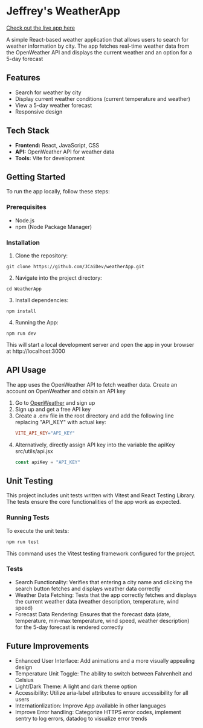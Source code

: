 # Jeffrey's WeatherApp

[Check out the live app here](https://jeffreyweatherapp.netlify.app)

A simple React-based weather application that allows users to search for weather information by city. The app fetches real-time weather data from the OpenWeather API and displays the current weather and an option for a 5-day forecast

## Features

- Search for weather by city
- Display current weather conditions (current temperature and weather)
- View a 5-day weather forecast
- Responsive design

## Tech Stack

- **Frontend:** React, JavaScript, CSS
- **API:** OpenWeather API for weather data
- **Tools:** Vite for development

## Getting Started

To run the app locally, follow these steps:

### Prerequisites

- Node.js
- npm (Node Package Manager)

### Installation

1. Clone the repository:

```
git clone https://github.com/JCaiDev/weatherApp.git
```

2. Navigate into the project directory:

```
cd WeatherApp
```

3. Install dependencies:

```
npm install
```

4. Running the App:

```
npm run dev
```

This will start a local development server and open the app in your browser at http://localhost:3000

## API Usage

The app uses the OpenWeather API to fetch weather data. Create an account on OpenWeather and obtain an API key

1. Go to [OpenWeather](https://openweathermap.org) and sign up
2. Sign up and get a free API key
3. Create a .env file in the root directory and add the following line replacing "API_KEY" with actual key:
   ```makefile
   VITE_API_KEY="API_KEY"
   ```
4. Alternatively, directly assign API key into the variable the apiKey   
   src/utils/api.jsx
   ```javascript
   const apiKey = "API_KEY"
   ```
## Unit Testing

This project includes unit tests written with Vitest and React Testing Library. The tests ensure the core functionalities of the app work as expected.

### Running Tests

To execute the unit tests:

```bash
npm run test
```

This command uses the Vitest testing framework configured for the project.

### Tests

- Search Functionality: Verifies that entering a city name and clicking the search button fetches and displays weather data correctly
- Weather Data Fetching: Tests that the app correctly fetches and displays the current weather data (weather description, temperature, wind speed)
- Forecast Data Rendering: Ensures that the forecast data (date, temperature, min-max temperature, wind speed, weather description) for the 5-day forecast is rendered correctly

## Future Improvements

- Enhanced User Interface: Add animations and a more visually appealing design
- Temperature Unit Toggle: The ability to switch between Fahrenheit and Celsius
- Light/Dark Theme: A light and dark theme option
- Accessibility: Utilize aria-label attributes to ensure accessibility for all users
- Internationlization: Improve App available in other languages
- Improve Error handling: Categorize HTTPS error codes, implement sentry to log errors, datadog to visualize error trends
